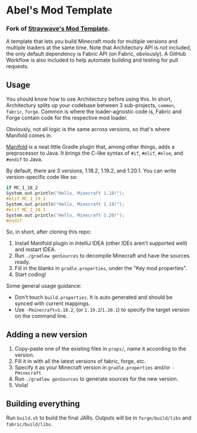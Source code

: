 Abel's Mod Template
========================

### Fork of [Straywave's Mod Template](https://github.com/Straywave/ModTemplate).

A template that lets you build Minecraft mods for multiple versions and multiple loaders at the same time. Note that
Architectury API is *not* included, the only default dependency is Fabric API (on Fabric, obviously). A GitHub Workflow
is also included to help automate building and testing for pull requests.

## Usage

You should know how to use Architectury before using this. In short, Architectury splits up your codebase between 3
sub-projects, `common`, `fabric`, `forge`. Common is where the loader-agnostic code is, Fabric and Forge contain code
for the respective mod loader.

Obviously, not all logic is the same across versions, so that's where Manifold comes in.

[Manifold][1] is a neat little Gradle plugin that, among other things, adds a preprocessor to Java. It brings the C-like
syntax of `#if`, `#elif`, `#else`, and `#endif` to Java.

By default, there are 3 versions, 1.18.2, 1.19.2, and 1.20.1. You can write version-specific code like so:

```c
if MC_1_18_2
System.out.println("Hello, Minecraft 1.18!");
#elif MC_1_19_2
System.out.println("Hello, Minecraft 1.19!");
#elif MC_1_20_1
System.out.println("Hello, Minecraft 1.20!");
#endif
```

So, in short, after cloning this repo:

1. Install Manifold plugin in IntelliJ IDEA (other IDEs aren't supported well) and restart IDEA.
2. Run `./gradlew genSources` to decompile Minecraft and have the sources ready.
3. Fill in the blanks in `gradle.properties`, under the "Key mod properties".
4. Start coding!

Some general usage guidance:

- Don't touch `build.properties`. It is auto generated and should be synced with current mappings.
- Use `-Pminecraft=1.18.2`, (or `1.19.2`/`1.20.1`) to specify the target version on the command line.

## Adding a new version

1. Copy-paste one of the existing files in `props/`, name it according to the version.
2. Fill it in with all the latest versions of fabric, forge, etc.
3. Specify it as your Minecraft version in `gradle.properties` and/or `-Pminecraft`
4. Run `./gradlew genSources` to generate sources for the new version.
5. Voila!

## Building everything

Run `build.sh` to build the final JARs. Outputs will be in `forge/build/libs` and `fabric/build/libs`.

[1]: http://manifold.systems
